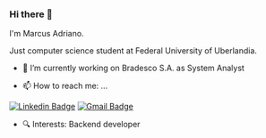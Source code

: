 ### Hi there 👋

I'm Marcus Adriano. 

Just computer science student at Federal University of Uberlandia.

- 🔭  I’m currently working on Bradesco S.A. as System Analyst

- 📫  How to reach me: ...

[![Linkedin Badge](https://img.shields.io/badge/-LinkedIn-blue?style=for-the-badge&logo=Linkedin&logoColor=white&link=https://www.linkedin.com/in/marcusadriano/)](https://www.linkedin.com/in/marcusadriano/)
[![Gmail Badge](https://img.shields.io/badge/-Gmail-c14438?style=for-the-badge&logo=Gmail&logoColor=white&link=mailto:marcusadriano.pereira@gmail.com)](mailto:marcusadriano.pereira@gmail.com)

- 🔍  Interests: Backend developer
<!--
**MarcusAdriano/marcusadriano** is a ✨ _special_ ✨ repository because its `README.md` (this file) appears on your GitHub profile.

Here are some ideas to get you started:

- 🔭 I’m currently working on ...
- 🌱 I’m currently learning ...
- 👯 I’m looking to collaborate on ...
- 🤔 I’m looking for help with ...
- 💬 Ask me about ...
- 📫 How to reach me: ...
- 😄 Pronouns: ...
- ⚡ Fun fact: ...
-->
